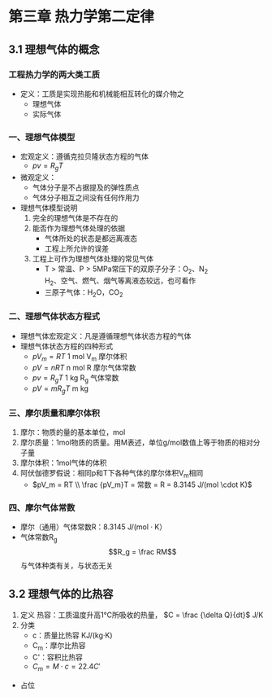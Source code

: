 # 第三章 热力学第二定律
## 3.1 理想气体的概念
### 工程热力学的两大类工质
- 定义：工质是实现热能和机械能相互转化的媒介物之
	- 理想气体
	- 实际气体
### 一、理想气体模型
- 宏观定义：遵循克拉贝隆状态方程的气体
	-  $pv = R_gT$
- 微观定义：
	- 气体分子是不占据提及的弹性质点
	- 气体分子相互之间没有任何作用力
- 理想气体模型说明
	1. 完全的理想气体是不存在的
	2. 能否作为理想气体处理的依据
		- 气体所处的状态是都远离液态
		- 工程上所允许的误差
	3. 工程上可作为理想气体处理的常见气体
		- T > 常温、P > 5MPa常压下的双原子分子：O<sub>2</sub>、N<sub>2</sub><br>H<sub>2</sub>、空气、燃气、烟气等离液态较远，也可看作
		- 三原子气体：H<sub>2</sub>O，CO<sub>2</sub>
### 二、理想气体状态方程式
- 理想气体宏观定义：凡是遵循理想气体状态方程的气体
- 理想气体状态方程的四种形式
	-  $pV_m = RT$ 1 mol V<sub>m</sub> 摩尔体积
	-  $pV = nRT$ n mol R 摩尔气体常数
	-  $pv = R_gT$ 1 kg R<sub>g</sub> 气体常数
	-  $pV= mR_gT$ m kg 
### 三、摩尔质量和摩尔体积
1. 摩尔：物质的量的基本单位，mol
2. 摩尔质量：1mol物质的质量。用M表述，单位g/mol数值上等于物质的相对分子量
3. 摩尔体积：1mol气体的体积
4. 阿伏伽德罗假说：相同p和T下各种气体的摩尔体积V<sub>m</sub>相同
	-  $pV_m = RT \\ \frac {pV_m}T = 常数 = R = 8.3145 J/(mol \cdot K)$
### 四、摩尔气体常数
- 摩尔（通用）气体常数R：8.3145 J/(mol · K）
- 气体常数R<sub>g</sub> $$R_g = \frac RM$$ 与气体种类有关，与状态无关
## 3.2 理想气体的比热容
1. 定义 热容：工质温度升高1℃所吸收的热量， $C = \frac {\delta Q}{dt}$ J/K
2. 分类
	- c：质量比热容  KJ/(kg·K) 
	- C<sub>m</sub>：摩尔比热容
	- C'：容积比热容
	-  $C_m = M \cdot c = 22.4C'$
- 占位
